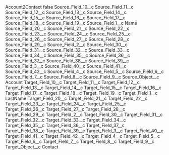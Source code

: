 <?xml version="1.0" encoding="UTF-8"?>
<CustomMetadata xmlns="http://soap.sforce.com/2006/04/metadata" xmlns:xsi="http://www.w3.org/2001/XMLSchema-instance" xmlns:xsd="http://www.w3.org/2001/XMLSchema">
    <label>Account2Contact</label>
    <protected>false</protected>
    <values>
        <field>Source_Field_10__c</field>
        <value xsi:nil="true"/>
    </values>
    <values>
        <field>Source_Field_11__c</field>
        <value xsi:nil="true"/>
    </values>
    <values>
        <field>Source_Field_12__c</field>
        <value xsi:nil="true"/>
    </values>
    <values>
        <field>Source_Field_13__c</field>
        <value xsi:nil="true"/>
    </values>
    <values>
        <field>Source_Field_14__c</field>
        <value xsi:nil="true"/>
    </values>
    <values>
        <field>Source_Field_15__c</field>
        <value xsi:nil="true"/>
    </values>
    <values>
        <field>Source_Field_16__c</field>
        <value xsi:nil="true"/>
    </values>
    <values>
        <field>Source_Field_17__c</field>
        <value xsi:nil="true"/>
    </values>
    <values>
        <field>Source_Field_18__c</field>
        <value xsi:nil="true"/>
    </values>
    <values>
        <field>Source_Field_19__c</field>
        <value xsi:nil="true"/>
    </values>
    <values>
        <field>Source_Field_1__c</field>
        <value xsi:type="xsd:string">Name</value>
    </values>
    <values>
        <field>Source_Field_20__c</field>
        <value xsi:nil="true"/>
    </values>
    <values>
        <field>Source_Field_21__c</field>
        <value xsi:nil="true"/>
    </values>
    <values>
        <field>Source_Field_22__c</field>
        <value xsi:nil="true"/>
    </values>
    <values>
        <field>Source_Field_23__c</field>
        <value xsi:nil="true"/>
    </values>
    <values>
        <field>Source_Field_24__c</field>
        <value xsi:nil="true"/>
    </values>
    <values>
        <field>Source_Field_25__c</field>
        <value xsi:nil="true"/>
    </values>
    <values>
        <field>Source_Field_26__c</field>
        <value xsi:nil="true"/>
    </values>
    <values>
        <field>Source_Field_27__c</field>
        <value xsi:nil="true"/>
    </values>
    <values>
        <field>Source_Field_28__c</field>
        <value xsi:nil="true"/>
    </values>
    <values>
        <field>Source_Field_29__c</field>
        <value xsi:nil="true"/>
    </values>
    <values>
        <field>Source_Field_2__c</field>
        <value xsi:nil="true"/>
    </values>
    <values>
        <field>Source_Field_30__c</field>
        <value xsi:nil="true"/>
    </values>
    <values>
        <field>Source_Field_31__c</field>
        <value xsi:nil="true"/>
    </values>
    <values>
        <field>Source_Field_32__c</field>
        <value xsi:nil="true"/>
    </values>
    <values>
        <field>Source_Field_33__c</field>
        <value xsi:nil="true"/>
    </values>
    <values>
        <field>Source_Field_34__c</field>
        <value xsi:nil="true"/>
    </values>
    <values>
        <field>Source_Field_35__c</field>
        <value xsi:nil="true"/>
    </values>
    <values>
        <field>Source_Field_36__c</field>
        <value xsi:nil="true"/>
    </values>
    <values>
        <field>Source_Field_37__c</field>
        <value xsi:nil="true"/>
    </values>
    <values>
        <field>Source_Field_38__c</field>
        <value xsi:nil="true"/>
    </values>
    <values>
        <field>Source_Field_39__c</field>
        <value xsi:nil="true"/>
    </values>
    <values>
        <field>Source_Field_3__c</field>
        <value xsi:nil="true"/>
    </values>
    <values>
        <field>Source_Field_40__c</field>
        <value xsi:nil="true"/>
    </values>
    <values>
        <field>Source_Field_41__c</field>
        <value xsi:nil="true"/>
    </values>
    <values>
        <field>Source_Field_42__c</field>
        <value xsi:nil="true"/>
    </values>
    <values>
        <field>Source_Field_4__c</field>
        <value xsi:nil="true"/>
    </values>
    <values>
        <field>Source_Field_5__c</field>
        <value xsi:nil="true"/>
    </values>
    <values>
        <field>Source_Field_6__c</field>
        <value xsi:nil="true"/>
    </values>
    <values>
        <field>Source_Field_7__c</field>
        <value xsi:nil="true"/>
    </values>
    <values>
        <field>Source_Field_8__c</field>
        <value xsi:nil="true"/>
    </values>
    <values>
        <field>Source_Field_9__c</field>
        <value xsi:nil="true"/>
    </values>
    <values>
        <field>Source_Object__c</field>
        <value xsi:type="xsd:string">Account</value>
    </values>
    <values>
        <field>Target_Field_10__c</field>
        <value xsi:nil="true"/>
    </values>
    <values>
        <field>Target_Field_11__c</field>
        <value xsi:nil="true"/>
    </values>
    <values>
        <field>Target_Field_12__c</field>
        <value xsi:nil="true"/>
    </values>
    <values>
        <field>Target_Field_13__c</field>
        <value xsi:nil="true"/>
    </values>
    <values>
        <field>Target_Field_14__c</field>
        <value xsi:nil="true"/>
    </values>
    <values>
        <field>Target_Field_15__c</field>
        <value xsi:nil="true"/>
    </values>
    <values>
        <field>Target_Field_16__c</field>
        <value xsi:nil="true"/>
    </values>
    <values>
        <field>Target_Field_17__c</field>
        <value xsi:nil="true"/>
    </values>
    <values>
        <field>Target_Field_18__c</field>
        <value xsi:nil="true"/>
    </values>
    <values>
        <field>Target_Field_19__c</field>
        <value xsi:nil="true"/>
    </values>
    <values>
        <field>Target_Field_1__c</field>
        <value xsi:type="xsd:string">LastName</value>
    </values>
    <values>
        <field>Target_Field_20__c</field>
        <value xsi:nil="true"/>
    </values>
    <values>
        <field>Target_Field_21__c</field>
        <value xsi:nil="true"/>
    </values>
    <values>
        <field>Target_Field_22__c</field>
        <value xsi:nil="true"/>
    </values>
    <values>
        <field>Target_Field_23__c</field>
        <value xsi:nil="true"/>
    </values>
    <values>
        <field>Target_Field_24__c</field>
        <value xsi:nil="true"/>
    </values>
    <values>
        <field>Target_Field_25__c</field>
        <value xsi:nil="true"/>
    </values>
    <values>
        <field>Target_Field_26__c</field>
        <value xsi:nil="true"/>
    </values>
    <values>
        <field>Target_Field_27__c</field>
        <value xsi:nil="true"/>
    </values>
    <values>
        <field>Target_Field_28__c</field>
        <value xsi:nil="true"/>
    </values>
    <values>
        <field>Target_Field_29__c</field>
        <value xsi:nil="true"/>
    </values>
    <values>
        <field>Target_Field_2__c</field>
        <value xsi:nil="true"/>
    </values>
    <values>
        <field>Target_Field_30__c</field>
        <value xsi:nil="true"/>
    </values>
    <values>
        <field>Target_Field_31__c</field>
        <value xsi:nil="true"/>
    </values>
    <values>
        <field>Target_Field_32__c</field>
        <value xsi:nil="true"/>
    </values>
    <values>
        <field>Target_Field_33__c</field>
        <value xsi:nil="true"/>
    </values>
    <values>
        <field>Target_Field_34__c</field>
        <value xsi:nil="true"/>
    </values>
    <values>
        <field>Target_Field_35__c</field>
        <value xsi:nil="true"/>
    </values>
    <values>
        <field>Target_Field_36__c</field>
        <value xsi:nil="true"/>
    </values>
    <values>
        <field>Target_Field_37__c</field>
        <value xsi:nil="true"/>
    </values>
    <values>
        <field>Target_Field_38__c</field>
        <value xsi:nil="true"/>
    </values>
    <values>
        <field>Target_Field_39__c</field>
        <value xsi:nil="true"/>
    </values>
    <values>
        <field>Target_Field_3__c</field>
        <value xsi:nil="true"/>
    </values>
    <values>
        <field>Target_Field_40__c</field>
        <value xsi:nil="true"/>
    </values>
    <values>
        <field>Target_Field_41__c</field>
        <value xsi:nil="true"/>
    </values>
    <values>
        <field>Target_Field_42__c</field>
        <value xsi:nil="true"/>
    </values>
    <values>
        <field>Target_Field_4__c</field>
        <value xsi:nil="true"/>
    </values>
    <values>
        <field>Target_Field_5__c</field>
        <value xsi:nil="true"/>
    </values>
    <values>
        <field>Target_Field_6__c</field>
        <value xsi:nil="true"/>
    </values>
    <values>
        <field>Target_Field_7__c</field>
        <value xsi:nil="true"/>
    </values>
    <values>
        <field>Target_Field_8__c</field>
        <value xsi:nil="true"/>
    </values>
    <values>
        <field>Target_Field_9__c</field>
        <value xsi:nil="true"/>
    </values>
    <values>
        <field>Target_Object__c</field>
        <value xsi:type="xsd:string">Contact</value>
    </values>
</CustomMetadata>
